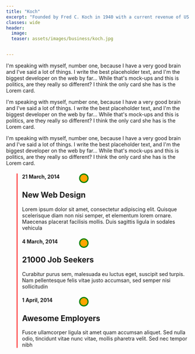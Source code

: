 ```yaml
---
title: "Koch"
excerpt: "Founded by Fred C. Koch in 1940 with a current revenue of ‎US $110 billion (2019)""
classes: wide
header:
  image: 
  teaser: assets/images/business/koch.jpg


---
```


I'm speaking with myself, number one, because I have a very good brain and I've said a lot of things. I write the best placeholder text, and I'm the biggest developer on the web by far... While that's mock-ups and this is politics, are they really so different? I think the only card she has is the Lorem card.

I'm speaking with myself, number one, because I have a very good brain and I've said a lot of things. I write the best placeholder text, and I'm the biggest developer on the web by far... While that's mock-ups and this is politics, are they really so different? I think the only card she has is the Lorem card.

I'm speaking with myself, number one, because I have a very good brain and I've said a lot of things. I write the best placeholder text, and I'm the biggest developer on the web by far... While that's mock-ups and this is politics, are they really so different? I think the only card she has is the Lorem card.

<style type="text/css">
ul.timeline { list-style-type: none; position: relative; }

ul.timeline:before {
    content: ' ';
    background: red;
    display: inline-block;
    position: absolute;
    left: 29px;
    width: 2px;
    height: 100%;
    z-index: 400; }

ul.timeline > li {
    margin: 20px 0;
    padding-left: 20px; }

ul.timeline > li:before {
    content: ' ';
    background: orange;
    display: inline-block;
    position: absolute;
    border-radius: 50%;
    border: 3px solid green;
    left: 200px;
    width: 20px;
    height: 20px;
    z-index: 400; }
</style>


<div class="container">
	<ul class="timeline">
		<li>	
			<h4 class="float-right"> 21 March, 2014 </h4>
			<h2> New Web Design </h2>
			<p>Lorem ipsum dolor sit amet, consectetur adipiscing elit. Quisque scelerisque diam non nisi semper, et elementum lorem ornare. Maecenas placerat facilisis mollis. Duis sagittis ligula in sodales vehicula</p>
		</li>
		<li>
			<h4 class="float-right"> 4 March, 2014 </h4>
			<h2> 21000 Job Seekers </h2>			
			<p>Curabitur purus sem, malesuada eu luctus eget, suscipit sed turpis. Nam pellentesque felis vitae justo accumsan, sed semper nisi sollicitudin</p>
		</li>
		<li>
			<h4 class="float-right"> 1 April, 2014 </h4>
			<h2> Awesome Employers </h2>
			<p>Fusce ullamcorper ligula sit amet quam accumsan aliquet. Sed nulla odio, tincidunt vitae nunc vitae, mollis pharetra velit. Sed nec tempor nibh</p>
		</li>
	</ul>	
</div>